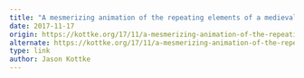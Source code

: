 ```yaml
---
title: "A mesmerizing animation of the repeating elements of a medieval cathedral"
date: 2017-11-17
origin: https://kottke.org/17/11/a-mesmerizing-animation-of-the-repeating-elements-of-a-medieval-cathedral
alternate: https://kottke.org/17/11/a-mesmerizing-animation-of-the-repeating-elements-of-a-medieval-cathedral
type: link
author: Jason Kottke
---
```


